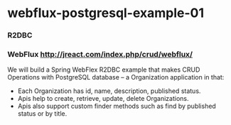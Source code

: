 # webflux-postgresql-example-01
### R2DBC
### WebFlux http://jreact.com/index.php/crud/webflux/
We will build a Spring WebFlex R2DBC example that makes CRUD Operations with PostgreSQL database – a Organization application in that:
- Each Organization has id, name, description, published status.
- Apis help to create, retrieve, update, delete Organizations.
- Apis also support custom finder methods such as find by published status or by title.
